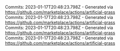 Commits: 2023-01-17T20:48:23.798Z - Generated via https://github.com/marketplace/actions/artificial-grass
<br>
Commits: 2023-01-17T20:48:23.798Z - Generated via https://github.com/marketplace/actions/artificial-grass
<br>
Commits: 2023-01-17T20:48:23.798Z - Generated via https://github.com/marketplace/actions/artificial-grass
<br>
Commits: 2023-01-17T20:48:23.798Z - Generated via https://github.com/marketplace/actions/artificial-grass
<br>
